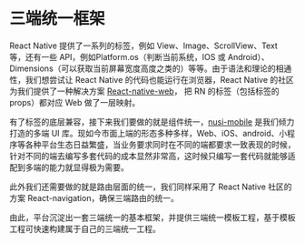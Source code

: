 # 三端统一框架

React Native 提供了一系列的标签，例如 View、Image、ScrollView、Text 等，还有一些 API，例如Platform.os（判断当前系统，IOS 或 Android）、Dimensions（可以获取当前屏幕宽度高度之类的）等等。由于语法和理论的相通性，我们想尝试让 React Native 的代码也能运行在浏览器，React Native 的社区为我们提供了一种解决方案 [React-native-web](https://github.com/necolas/react-native-web)， 把 RN 的标签（包括标签的 props）都对应 Web 做了一层映射。

有了标签的底层兼容，接下来我们要做的就是组件统一，[nusi-mobile](http://nusi-mobile.terminus.io/zh/docs/INTRODUCTION) 是我们倾力打造的多端 UI 库。现如今市面上端的形态多种多样，Web、iOS、android、小程序等各种平台生态日益繁盛，当业务要求同时在不同的端都要求一致表现的时候，针对不同的端去编写多套代码的成本显然非常高，这时候只编写一套代码就能够适配到多端的能力就显得极为需要。

此外我们还需要做的就是路由层面的统一，我们同样采用了 React Native 社区的方案 React-navigation，确保三端路由的统一。

由此，平台沉淀出一套三端统一的基本框架，并提供三端统一模板工程，基于模板工程可快速构建属于自己的三端统一工程。

